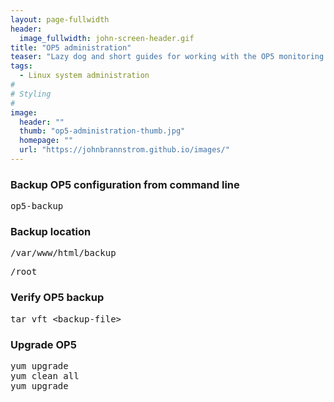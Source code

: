 ```yaml
---
layout: page-fullwidth
header:
  image_fullwidth: john-screen-header.gif
title: "OP5 administration"
teaser: "Lazy dog and short guides for working with the OP5 monitoring system."
tags:
  - Linux system administration
#
# Styling
#
image:
  header: ""
  thumb: "op5-administration-thumb.jpg"
  homepage: ""
  url: "https://johnbrannstrom.github.io/images/"
---
```


<h3>Backup OP5 configuration from command line</h3>
<pre>op5-backup</pre>

<h3>Backup location</h3>
<pre>/var/www/html/backup</pre>
<pre>/root</pre>

<h3>Verify OP5 backup</h3>
<pre>tar vft &lt;backup-file&gt;</pre>

<h3>Upgrade OP5</h3>
<pre>yum upgrade
yum clean all
yum upgrade</pre>
